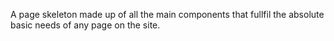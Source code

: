 A page skeleton made up of all the main components that fullfil the absolute basic needs of any page on the site.
